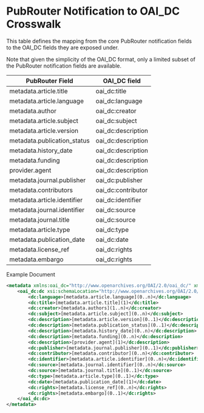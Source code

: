 # PubRouter Notification to OAI_DC Crosswalk

This table defines the mapping from the core PubRouter notification fields to the OAI_DC fields they are exposed under.

Note that given the simplicity of the OAI_DC format, only a limited subset of the PubRouter notification fields are available.

| PubRouter Field | OAI_DC field |
|------------|--------------|
| metadata.article.title | oai_dc:title |
| metadata.article.language | oai_dc:language |
| metadata.author | oai_dc:creator |
| metadata.article.subject | oai_dc:subject |
| metadata.article.version | oai_dc:description |
| metadata.publication_status | oai_dc:description |
| metadata.history_date | oai_dc:description |
| metadata.funding | oai_dc:description |
| provider.agent | oai_dc:description |
| metadata.journal.publisher | oai_dc:publisher |
| metadata.contributors | oai_dc:contributor |
| metadata.article.identifier | oai_dc:identifier |
| metadata.journal.identifier | oai_dc:source |
| metadata.journal.title | oai_dc:source |
| metadata.article.type | oai_dc:type |
| metadata.publication_date | oai_dc:date |
| metadata.license_ref | oai_dc:rights |
| metadata.embargo | oai_dc:rights |

Example Document
```xml
<metadata xmlns:oai_dc="http://www.openarchives.org/OAI/2.0/oai_dc/" xmlns:dc="http://purl.org/dc/elements/1.1/">
	<oai_dc:dc xsi:schemaLocation="http://www.openarchives.org/OAI/2.0/ http://www.openarchives.org/OAI/2.0/OAI-PMH.xsd">
		<dc:language>[metadata.article.language](0..n)</dc:language>
		<dc:title>[metadata.article.title](1)</dc:title>
		<dc:creator>[metadata.authors](1..n)</dc:creator>
		<dc:subject>[metadata.article.subject](0..n)</dc:subject>
		<dc:description>[metadata.article.version](0..1)</dc:description>
		<dc:description>[metadata.publication_status](0..1)</dc:description>
		<dc:description>[metadata.history_date](0..n)</dc:description>
		<dc:description>[metadata.funding](0..n)</dc:description>
		<dc:description>[provider.agent](1)</dc:description>
		<dc:publisher>[metadata.journal.publisher](0..1)</dc:publisher>
		<dc:contributor>[metadata.contributor](0..n)</dc:contributor>
		<dc:identifier>[metadata.article.identifier](0..n)</dc:identifier>
		<dc:source>[metadata.journal.identifier](0..n)</dc:source>
		<dc:source>[metadata.journal.title](0..1)</dc:source>
		<dc:type>[metadata.article.type](0..1)</dc:type>
		<dc:date>[metadata.publication_date](1)</dc:date>
		<dc:rights>[metadata.license_ref](0..n)</dc:rights>
		<dc:rights>[metadata.embargo](0..1)</dc:rights>
	</oai_dc:dc>
</metadata>
```


